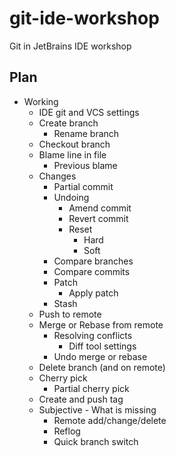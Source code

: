 # git-ide-workshop

Git in JetBrains IDE workshop

## Plan

* Working
  * IDE git and VCS settings
  * Create branch
    * Rename branch
  * Checkout branch
  * Blame line in file
    * Previous blame
  * Changes
    * Partial commit
    * Undoing
      * Amend commit
      * Revert commit
      * Reset
        * Hard
        * Soft
    * Compare branches
    * Compare commits
    * Patch
      * Apply patch
    * Stash
  * Push to remote
  * Merge or Rebase from remote
    * Resolving conflicts
      * Diff tool settings
    * Undo merge or rebase
  * Delete branch (and on remote)
  * Cherry pick
    * Partial cherry pick
  * Create and push tag
  * Subjective - What is missing
    * Remote add/change/delete
    * Reflog
    * Quick branch switch